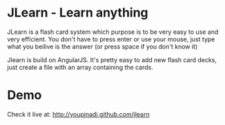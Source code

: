 JLearn - Learn anything
======

JLearn is a flash card system which purpose is to be very easy to use and very efficient.
You don't have to press enter or use your mouse, just type what you beilive is the answer (or press space if you don't know it)

Jlearn is build on AngularJS.
It's pretty easy to add new flash card decks, just create a file with an array containing the cards.

Demo
======
Check it live at: http://youpinadi.github.com/jlearn
